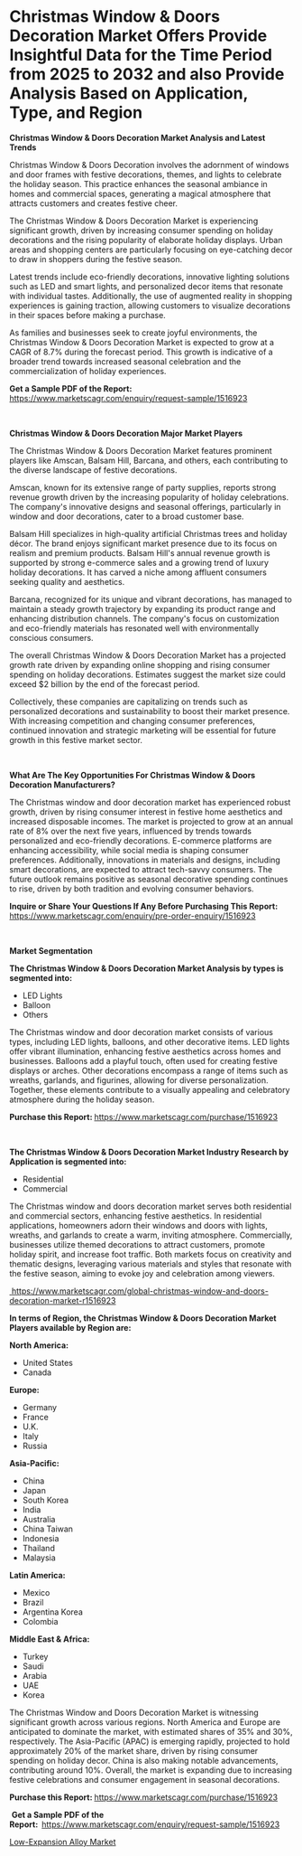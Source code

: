 <p><h1>Christmas Window & Doors Decoration Market Offers Provide Insightful Data for the Time Period from 2025 to 2032 and also Provide Analysis Based on Application, Type, and Region</h1></p><p><strong>Christmas Window & Doors Decoration Market Analysis and Latest Trends</strong></p>
<p><p>Christmas Window & Doors Decoration involves the adornment of windows and door frames with festive decorations, themes, and lights to celebrate the holiday season. This practice enhances the seasonal ambiance in homes and commercial spaces, generating a magical atmosphere that attracts customers and creates festive cheer.</p><p>The Christmas Window & Doors Decoration Market is experiencing significant growth, driven by increasing consumer spending on holiday decorations and the rising popularity of elaborate holiday displays. Urban areas and shopping centers are particularly focusing on eye-catching decor to draw in shoppers during the festive season. </p><p>Latest trends include eco-friendly decorations, innovative lighting solutions such as LED and smart lights, and personalized decor items that resonate with individual tastes. Additionally, the use of augmented reality in shopping experiences is gaining traction, allowing customers to visualize decorations in their spaces before making a purchase.</p><p>As families and businesses seek to create joyful environments, the Christmas Window & Doors Decoration Market is expected to grow at a CAGR of 8.7% during the forecast period. This growth is indicative of a broader trend towards increased seasonal celebration and the commercialization of holiday experiences.</p></p>
<p><strong>Get a Sample PDF of the Report:&nbsp;</strong> <a href="https://www.marketscagr.com/enquiry/request-sample/1516923?utm_campaign=1868&utm_medium=2&utm_source=Github&utm_content=ia&utm_term=30032025&utm_id=christmas-window-doors-decoration">https://www.marketscagr.com/enquiry/request-sample/1516923</a></p>
<p>&nbsp;</p>
<p><strong>Christmas Window & Doors Decoration Major Market Players</strong></p>
<p><p>The Christmas Window & Doors Decoration Market features prominent players like Amscan, Balsam Hill, Barcana, and others, each contributing to the diverse landscape of festive decorations. </p><p>Amscan, known for its extensive range of party supplies, reports strong revenue growth driven by the increasing popularity of holiday celebrations. The company's innovative designs and seasonal offerings, particularly in window and door decorations, cater to a broad customer base.</p><p>Balsam Hill specializes in high-quality artificial Christmas trees and holiday décor. The brand enjoys significant market presence due to its focus on realism and premium products. Balsam Hill's annual revenue growth is supported by strong e-commerce sales and a growing trend of luxury holiday decorations. It has carved a niche among affluent consumers seeking quality and aesthetics.</p><p>Barcana, recognized for its unique and vibrant decorations, has managed to maintain a steady growth trajectory by expanding its product range and enhancing distribution channels. The company's focus on customization and eco-friendly materials has resonated well with environmentally conscious consumers.</p><p>The overall Christmas Window & Doors Decoration Market has a projected growth rate driven by expanding online shopping and rising consumer spending on holiday decorations. Estimates suggest the market size could exceed $2 billion by the end of the forecast period.</p><p>Collectively, these companies are capitalizing on trends such as personalized decorations and sustainability to boost their market presence. With increasing competition and changing consumer preferences, continued innovation and strategic marketing will be essential for future growth in this festive market sector.</p></p>
<p>&nbsp;</p>
<p><strong>What Are The Key Opportunities For Christmas Window & Doors Decoration Manufacturers?</strong></p>
<p><p>The Christmas window and door decoration market has experienced robust growth, driven by rising consumer interest in festive home aesthetics and increased disposable incomes. The market is projected to grow at an annual rate of 8% over the next five years, influenced by trends towards personalized and eco-friendly decorations. E-commerce platforms are enhancing accessibility, while social media is shaping consumer preferences. Additionally, innovations in materials and designs, including smart decorations, are expected to attract tech-savvy consumers. The future outlook remains positive as seasonal decorative spending continues to rise, driven by both tradition and evolving consumer behaviors.</p></p>
<p><strong>Inquire or Share Your Questions If Any Before Purchasing This Report:</strong> <a href="https://www.marketscagr.com/enquiry/pre-order-enquiry/1516923?utm_campaign=1868&utm_medium=2&utm_source=Github&utm_content=ia&utm_term=30032025&utm_id=christmas-window-doors-decoration">https://www.marketscagr.com/enquiry/pre-order-enquiry/1516923</a></p>
<p>&nbsp;</p>
<p><strong>Market Segmentation</strong></p>
<p><strong>The Christmas Window & Doors Decoration Market Analysis by types is segmented into:</strong></p>
<p><ul><li>LED Lights</li><li>Balloon</li><li>Others</li></ul></p>
<p><p>The Christmas window and door decoration market consists of various types, including LED lights, balloons, and other decorative items. LED lights offer vibrant illumination, enhancing festive aesthetics across homes and businesses. Balloons add a playful touch, often used for creating festive displays or arches. Other decorations encompass a range of items such as wreaths, garlands, and figurines, allowing for diverse personalization. Together, these elements contribute to a visually appealing and celebratory atmosphere during the holiday season.</p></p>
<p><strong>Purchase this Report:&nbsp;</strong><a href="https://www.marketscagr.com/purchase/1516923?utm_campaign=1868&utm_medium=2&utm_source=Github&utm_content=ia&utm_term=30032025&utm_id=christmas-window-doors-decoration">https://www.marketscagr.com/purchase/1516923</a></p>
<p>&nbsp;</p>
<p><strong>The Christmas Window & Doors Decoration Market Industry Research by Application is segmented into:</strong></p>
<p><ul><li>Residential</li><li>Commercial</li></ul></p>
<p><p>The Christmas window and doors decoration market serves both residential and commercial sectors, enhancing festive aesthetics. In residential applications, homeowners adorn their windows and doors with lights, wreaths, and garlands to create a warm, inviting atmosphere. Commercially, businesses utilize themed decorations to attract customers, promote holiday spirit, and increase foot traffic. Both markets focus on creativity and thematic designs, leveraging various materials and styles that resonate with the festive season, aiming to evoke joy and celebration among viewers.</p></p>
<p><a href="https://www.marketscagr.com/global-christmas-window-and-doors-decoration-market-r1516923?utm_campaign=1868&utm_medium=2&utm_source=Github&utm_content=ia&utm_term=30032025&utm_id=christmas-window-doors-decoration">&nbsp;https://www.marketscagr.com/global-christmas-window-and-doors-decoration-market-r1516923</a></p>
<p><strong>In terms of Region, the Christmas Window & Doors Decoration Market Players available by Region are:</strong></p>
<p>
    <p> <strong> North America: </strong>
        <ul>
            <li>United States</li>
            <li>Canada</li>
        </ul>
        </p> 
    <p> <strong> Europe: </strong>
        <ul>
            <li>Germany</li>
            <li>France</li>
            <li>U.K.</li>
            <li>Italy</li>
            <li>Russia</li>
        </ul>
        </p> 
    <p> <strong> Asia-Pacific: </strong>
        <ul>
            <li>China</li>
            <li>Japan</li>
            <li>South Korea</li>
            <li>India</li>
            <li>Australia</li>
            <li>China Taiwan</li>
            <li>Indonesia</li>
            <li>Thailand</li>
            <li>Malaysia</li>
        </ul>
        </p> 
    <p> <strong> Latin America: </strong>
        <ul>
            <li>Mexico</li>
            <li>Brazil</li>
            <li>Argentina Korea</li>
            <li>Colombia</li>
        </ul>
        </p> 
    <p> <strong> Middle East & Africa: </strong>
        <ul>
            <li>Turkey</li>
            <li>Saudi</li>
            <li>Arabia</li>
            <li>UAE</li>
            <li>Korea</li>
        </ul>
    </p>
    </p>
<p><p>The Christmas Window and Doors Decoration Market is witnessing significant growth across various regions. North America and Europe are anticipated to dominate the market, with estimated shares of 35% and 30%, respectively. The Asia-Pacific (APAC) is emerging rapidly, projected to hold approximately 20% of the market share, driven by rising consumer spending on holiday decor. China is also making notable advancements, contributing around 10%. Overall, the market is expanding due to increasing festive celebrations and consumer engagement in seasonal decorations.</p></p>
<p><strong>Purchase this Report: </strong><a href="https://www.marketscagr.com/purchase/1516923?utm_campaign=1868&utm_medium=2&utm_source=Github&utm_content=ia&utm_term=30032025&utm_id=christmas-window-doors-decoration">https://www.marketscagr.com/purchase/1516923</a></p>
<p>&nbsp;<strong>Get a Sample PDF of the Report:&nbsp;&nbsp;</strong><a href="https://www.marketscagr.com/enquiry/request-sample/1516923?utm_campaign=1868&utm_medium=2&utm_source=Github&utm_content=ia&utm_term=30032025&utm_id=christmas-window-doors-decoration">https://www.marketscagr.com/enquiry/request-sample/1516923</a></p>
<p><strong></strong></p>
<p><p><a href="https://github.com/RickHolmes3/Market-Research-Report-List-7/blob/main/low-expansion-alloy-market.md?utm_campaign=1868&utm_medium=2&utm_source=Github&utm_content=ia&utm_term=30032025&utm_id=christmas-window-doors-decoration">Low-Expansion Alloy Market</a></p></p>